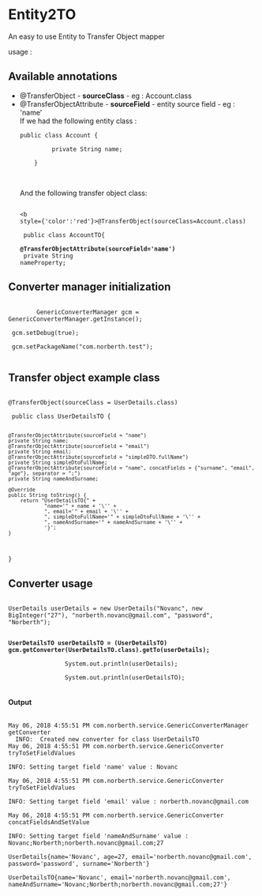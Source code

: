 # Entity2TO

An easy to use Entity to Transfer Object mapper


usage : 

<h2>Available annotations </h2>
<ul>
<li> @TransferObject - <b>sourceClass</b> - eg : Account.class</li>
<li> @TransferObjectAttribute - <b>sourceField</b> - entity source field - eg : 'name'
<br/> If we had the following entity class :
<br/>
<code>
public class Account {
<br/>         private String name;
<br/>    }
<br/>  
</code>
<br /> And the following transfer object class:
<code>

<b style={'color':'red'}>@TransferObject(sourceClass=Account.class)</b>
<br/>
 public class AccountTO{
<br/>
 <b>@TransferObjectAttribute(sourceField='name')</b>
<br/>
  private String nameProperty;
</code>
</li>
</ul>

<h2>Converter manager initialization</h2>

<code>
        GenericConverterManager gcm = GenericConverterManager.getInstance();
       <br> gcm.setDebug(true);
       <br> gcm.setPackageName("com.norberth.test");
       
</code>

<h2> Transfer object example class </h2>
<code>
@TransferObject(sourceClass = UserDetails.class)
<br/> public class UserDetailsTO {

    @TransferObjectAttribute(sourceField = "name")
    private String name;
    @TransferObjectAttribute(sourceField = "email")
    private String email;
    @TransferObjectAttribute(sourceField = "simpleDTO.fullName")
    private String simpleDtoFullName;
    @TransferObjectAttribute(sourceField = "name", concatFields = {"surname", "email", "age"}, separator = ";")
    private String nameAndSurname;

    @Override
    public String toString() {
        return "UserDetailsTO{" +
                "name='" + name + '\'' +
                ", email='" + email + '\'' +
                ", simpleDtoFullName='" + simpleDtoFullName + '\'' +
                ", nameAndSurname='" + nameAndSurname + '\'' +
                '}';
    }
}
</code>

<h2> Converter usage </h2>
<code>
UserDetails userDetails = new UserDetails("Novanc", new BigInteger("27"), "norberth.novanc@gmail.com", "password", "Norberth");
<b>
<br/>UserDetailsTO userDetailsTO = (UserDetailsTO) gcm.getConverter(UserDetailsTO.class).getTo(userDetails);
</b>
                System.out.println(userDetails);
<br>                System.out.println(userDetailsTO);
                </code>
                
<h4>Output </h4>
<code>
May 06, 2018 4:55:51 PM com.norberth.service.GenericConverterManager getConverter
  INFO:  Created new converter for class UserDetailsTO
<div>May 06, 2018 4:55:51 PM com.norberth.service.GenericConverter tryToSetFieldValues</div>
<div>INFO: Setting target field 'name' value : Novanc</div>
<div>May 06, 2018 4:55:51 PM com.norberth.service.GenericConverter tryToSetFieldValues</div>
<div>INFO: Setting target field 'email' value : norberth.novanc@gmail.com</div>
<div>May 06, 2018 4:55:51 PM com.norberth.service.GenericConverter concatFieldsAndSetValue</div>
<div>INFO: Setting target field 'nameAndSurname' value : Novanc;Norberth;norberth.novanc@gmail.com;27</div>
<div>UserDetails{name='Novanc', age=27, email='norberth.novanc@gmail.com', password='password', surname='Norberth'}</div>
<div>UserDetailsTO{name='Novanc', email='norberth.novanc@gmail.com', nameAndSurname='Novanc;Norberth;norberth.novanc@gmail.com;27'}
</code>